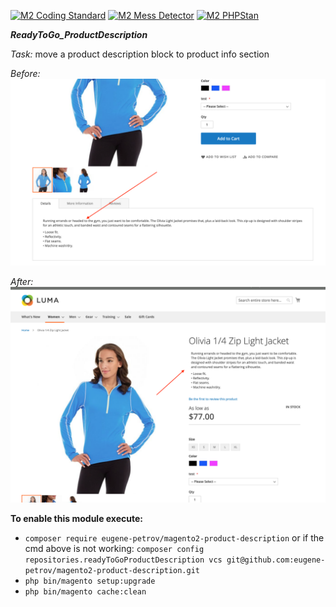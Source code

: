 [![M2 Coding Standard](https://github.com/eugene-petrov/magento2-product-description/actions/workflows/coding-standard.yml/badge.svg?branch=main)](https://github.com/eugene-petrov/magento2-product-description/actions/workflows/coding-standard.yml)
[![M2 Mess Detector](https://github.com/eugene-petrov/magento2-product-description/actions/workflows/mess-detector.yml/badge.svg?branch=main)](https://github.com/eugene-petrov/magento2-product-description/actions/workflows/mess-detector.yml)
[![M2 PHPStan](https://github.com/eugene-petrov/magento2-product-description/actions/workflows/phpstan.yml/badge.svg?branch=main)](https://github.com/eugene-petrov/magento2-product-description/actions/workflows/phpstan.yml)

***ReadyToGo_ProductDescription***

_Task:_ move a product description block to product info section

_Before:_
![img](./.readme/img.png)

_After:_
![img_1](./.readme/img_1.png)

**To enable this module execute:**

- `composer require eugene-petrov/magento2-product-description`
or if the cmd above is not working: `composer config repositories.readyToGoProductDescription vcs git@github.com:eugene-petrov/magento2-product-description.git`
- `php bin/magento setup:upgrade`
- `php bin/magento cache:clean`

